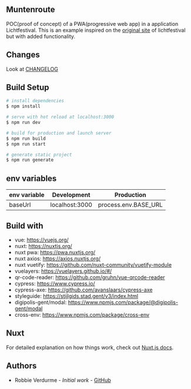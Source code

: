## Muntenroute
POC(proof of concept) of a PWA(progressive web app) in a application Lichtfestival.
This is an example inspired on the [original site](https://lichtfestival-2018.stad.gent/en) of lichtfestival but with added functionality. 

## Changes
Look at [CHANGELOG](https://github.com/digipolisgent/nuxt_pwa_muntenroute/blob/muntenroutestarter/CHANGELOG.md)

## Build Setup

``` bash
# install dependencies
$ npm install

# serve with hot reload at localhost:3000
$ npm run dev

# build for production and launch server
$ npm run build
$ npm run start

# generate static project
$ npm run generate
```
## env variables
| env variable |Development    | Production          |
| -------------|---------------| --------------------|
| baseUrl      |localhost:3000 | process.env.BASE_URL|

## Build with
- vue: https://vuejs.org/
- nuxt: https://nuxtjs.org/
- nuxt pwa: https://pwa.nuxtjs.org/
- nuxt axios: https://axios.nuxtjs.org/
- nuxt vuetify: https://github.com/nuxt-community/vuetify-module
- vuelayers: https://vuelayers.github.io/#/
- qr-code-reader: https://github.com/gruhn/vue-qrcode-reader
- cypress: https://www.cypress.io/
- cypress-axe: https://github.com/avanslaars/cypress-axe
- styleguide: https://stijlgids.stad.gent/v3/index.html
- digipolis-gent/modal: https://www.npmjs.com/package/@digipolis-gent/modal
- cross-env: https://www.npmjs.com/package/cross-env

## Nuxt
For detailed explanation on how things work, check out [Nuxt.js docs](https://nuxtjs.org).

## Authors
- Robbie Verdurme - *Initial work* - [GitHub](https://github.com/RobbieVerdurme)
